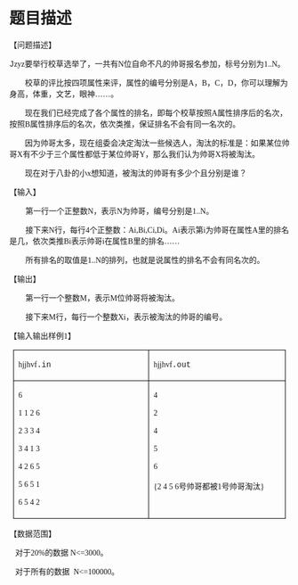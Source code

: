 # 题目描述


<p>
	<span style="font-size:10.5000pt;font-family:&#39;宋体&#39;;">【问题描述】</span><span style="font-size:10.5000pt;font-family:&#39;宋体&#39;;"></span> 
</p>
<p>
	<span style="font-size:10.5000pt;font-family:&#39;宋体&#39;;"> </span><span style="font-size:10.5000pt;font-family:&#39;Courier New&#39;;">J</span><span style="font-size:10.5000pt;font-family:&#39;宋体&#39;;">zyz<span>要举行校草选举了，一共有</span><span>N</span><span>位自命不凡的帅哥报名参加，标号分别为</span><span>1..N</span><span>。</span></span><span style="font-size:10.5000pt;font-family:&#39;宋体&#39;;"></span> 
</p>
<p style="text-indent:21.0000pt;">
	<span style="font-size:10.5000pt;font-family:&#39;宋体&#39;;">校草的评比按四项属性来评，属性的编号分别是<span>A</span><span>，</span><span>B</span><span>，</span><span>C</span><span>，</span><span>D</span><span>，你可以理解为身高，体重，文艺，眼神……。</span></span><span style="font-size:10.5000pt;font-family:&#39;宋体&#39;;"></span> 
</p>
<p style="text-indent:21.0000pt;">
	<span style="font-size:10.5000pt;font-family:&#39;宋体&#39;;">现在我们已经完成了各个属性的排名，即每个校草按照<span>A</span><span>属性排序后的名次，按照</span><span>B</span><span>属性排序后的名次，依次类推，保证排名不会有同一名次的。</span></span><span style="font-size:10.5000pt;font-family:&#39;宋体&#39;;"></span> 
</p>
<p style="text-indent:21.0000pt;">
	<span style="font-size:10.5000pt;font-family:&#39;宋体&#39;;">因为帅哥太多，现在组委会决定淘汰一些候选人，淘汰的标准是：如果某位帅哥<span>X</span><span>有不少于三个属性都低于某位帅哥</span><span>Y</span><span>，那么我们认为帅哥</span><span>X</span><span>将被淘汰。</span></span><span style="font-size:10.5000pt;font-family:&#39;宋体&#39;;"></span> 
</p>
<p style="text-indent:21.0000pt;">
	<span style="font-size:10.5000pt;font-family:&#39;宋体&#39;;">现在对于八卦的小<span>x</span><span>想知道，被淘汰的帅哥有多少个且分别是谁？</span></span><span style="font-size:10.5000pt;font-family:&#39;宋体&#39;;"></span> 
</p>
<p>
	<span style="font-size:10.5000pt;font-family:&#39;宋体&#39;;">【输入】</span><span style="font-size:10.5000pt;font-family:&#39;宋体&#39;;"></span> 
</p>
<p style="text-indent:21.7500pt;">
	<span style="font-size:10.5000pt;font-family:&#39;宋体&#39;;">第一行一个正整数<span>N</span><span>，表示</span><span>N</span><span>为帅哥，编号分别是</span><span>1..N</span><span>。</span></span><span style="font-size:10.5000pt;font-family:&#39;宋体&#39;;"></span> 
</p>
<p style="text-indent:21.7500pt;">
	<span style="font-size:10.5000pt;font-family:&#39;宋体&#39;;">接下来<span>N</span><span>行，每行</span><span>4</span><span>个正整数：</span><span>Ai,Bi,Ci,Di</span><span>。</span><span>Ai</span><span>表示第</span><span>i</span><span>为帅哥在属性</span><span>A</span><span>里的排名是几，依次类推</span><span>Bi</span><span>表示帅哥</span><span>i</span><span>在属性</span><span>B</span><span>里的排名……</span></span><span style="font-size:10.5000pt;font-family:&#39;宋体&#39;;"></span> 
</p>
<p style="text-indent:21.7500pt;">
	<span style="font-size:10.5000pt;font-family:&#39;宋体&#39;;">所有排名的取值是<span>1..N</span><span>的排列，也就是说属性的排名不会有同名次的。</span></span><span style="font-size:10.5000pt;font-family:&#39;宋体&#39;;"></span> 
</p>
<p>
	<span style="font-size:10.5000pt;font-family:&#39;宋体&#39;;">【输出】</span><span style="font-size:10.5000pt;font-family:&#39;宋体&#39;;"></span> 
</p>
<p style="text-indent:21.7500pt;">
	<span style="font-size:10.5000pt;font-family:&#39;宋体&#39;;">第一行一个整数<span>M</span><span>，表示</span><span>M</span><span>位帅哥将被淘汰。</span></span><span style="font-size:10.5000pt;font-family:&#39;宋体&#39;;"></span> 
</p>
<p style="text-indent:21.7500pt;">
	<span style="font-size:10.5000pt;font-family:&#39;宋体&#39;;">接下来<span>M</span><span>行，每行一个整数</span><span>Xi</span><span>，表示被淘汰的帅哥的编号。</span></span><span style="font-size:10.5000pt;font-family:&#39;宋体&#39;;"></span> 
</p>
<p>
	<span style="font-size:10.5000pt;font-family:&#39;宋体&#39;;"></span> 
</p>
<p>
	<span style="font-size:10.5000pt;font-family:&#39;宋体&#39;;">【输入输出样例<span>1</span><span>】</span></span><span style="font-size:10.5000pt;font-family:&#39;宋体&#39;;"></span> 
</p>
<table style="border-collapse:collapse;padding:0.0000pt 5.4000pt 0.0000pt 5.4000pt;">
	<tbody>
		<tr>
			<td style="border:0.5000pt solid #000000;" valign="top" width="282">
				<p>
					<span style="font-size:10.5000pt;font-family:&#39;宋体&#39;;">hjjhvf</span><span style="font-size:10.5000pt;font-family:&#39;Courier New&#39;;">.in</span><span style="font-size:10.5000pt;font-family:&#39;Courier New&#39;;"></span> 
				</p>
			</td>
			<td style="border:0.5000pt solid #000000;" valign="top" width="282">
				<p>
					<span style="font-size:10.5000pt;font-family:&#39;宋体&#39;;">hjjhvf</span><span style="font-size:10.5000pt;font-family:&#39;Courier New&#39;;">.out</span><span style="font-size:10.5000pt;font-family:&#39;Courier New&#39;;"></span> 
				</p>
			</td>
		</tr>
		<tr>
			<td style="border:0.5000pt solid #000000;" valign="top" width="282">
				<p>
					<span style="font-size:10.5000pt;font-family:&#39;宋体&#39;;">6</span><span style="font-size:10.5000pt;font-family:&#39;宋体&#39;;"></span> 
				</p>
				<p>
					<span style="font-size:10.5000pt;font-family:&#39;宋体&#39;;">1 1 2 6</span><span style="font-size:10.5000pt;font-family:&#39;宋体&#39;;"></span> 
				</p>
				<p>
					<span style="font-size:10.5000pt;font-family:&#39;宋体&#39;;">2 3 3 4</span><span style="font-size:10.5000pt;font-family:&#39;宋体&#39;;"></span> 
				</p>
				<p>
					<span style="font-size:10.5000pt;font-family:&#39;宋体&#39;;">3 4 1 3</span><span style="font-size:10.5000pt;font-family:&#39;宋体&#39;;"></span> 
				</p>
				<p>
					<span style="font-size:10.5000pt;font-family:&#39;宋体&#39;;">4 2 6 5</span><span style="font-size:10.5000pt;font-family:&#39;宋体&#39;;"></span> 
				</p>
				<p>
					<span style="font-size:10.5000pt;font-family:&#39;宋体&#39;;">5 6 5 1</span><span style="font-size:10.5000pt;font-family:&#39;宋体&#39;;"></span> 
				</p>
				<p>
					<span style="font-size:10.5000pt;font-family:&#39;宋体&#39;;">6 5 4 2</span><span style="font-size:10.5000pt;font-family:&#39;宋体&#39;;"></span> 
				</p>
			</td>
			<td style="border:0.5000pt solid #000000;" valign="top" width="282">
				<p>
					<span style="font-size:10.5000pt;font-family:&#39;宋体&#39;;">4</span><span style="font-size:10.5000pt;font-family:&#39;宋体&#39;;"></span> 
				</p>
				<p>
					<span style="font-size:10.5000pt;font-family:&#39;宋体&#39;;">2</span><span style="font-size:10.5000pt;font-family:&#39;宋体&#39;;"></span> 
				</p>
				<p>
					<span style="font-size:10.5000pt;font-family:&#39;宋体&#39;;">4</span><span style="font-size:10.5000pt;font-family:&#39;宋体&#39;;"></span> 
				</p>
				<p>
					<span style="font-size:10.5000pt;font-family:&#39;宋体&#39;;">5</span><span style="font-size:10.5000pt;font-family:&#39;宋体&#39;;"></span> 
				</p>
				<p>
					<span style="font-size:10.5000pt;font-family:&#39;宋体&#39;;">6</span><span style="font-size:10.5000pt;font-family:&#39;宋体&#39;;"></span> 
				</p>
				<p>
					<span style="font-size:10.5000pt;font-family:&#39;宋体&#39;;">{2 4 5 6<span>号帅哥都被</span><span>1</span><span>号帅哥淘汰</span><span>}</span></span><span style="font-size:10.5000pt;font-family:&#39;宋体&#39;;"></span> 
				</p>
			</td>
		</tr>
	</tbody>
</table>
<p>
	<span style="font-size:10.5000pt;font-family:&#39;宋体&#39;;">【数据范围】 </span><span style="font-size:10.5000pt;font-family:&#39;宋体&#39;;"></span> 
</p>
<p>
	<span style="font-size:10.5000pt;font-family:&#39;宋体&#39;;">   对于<span>20%</span><span>的数据 </span><span>N&lt;=3000</span><span>。</span></span><span style="font-size:10.5000pt;font-family:&#39;宋体&#39;;"></span> 
</p>
<p>
	<span style="font-size:10.5000pt;font-family:&#39;宋体&#39;;">   对于所有的数据  <span>N&lt;=100000</span><span>。</span></span><span style="font-size:10.5000pt;font-family:&#39;宋体&#39;;"></span> 
</p>
<p>
	<span style="font-size:10.5000pt;font-family:&#39;宋体&#39;;"></span> 
</p>
<p>
	<span style="font-size:16.0000pt;font-family:&#39;宋体&#39;;"><br/>
</span> 
</p>
